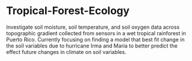 # Tropical-Forest-Ecology
Investigate soil moisture, soil temperature, and soil oxygen data across topographic gradient collected from sensors in a wet tropical rainforest in Puerto Rico. Currently focusing on finding a model that best fit change in the soil variables due to hurricane Irma and Maria to better predict the effect future changes in climate on soil variables. 
